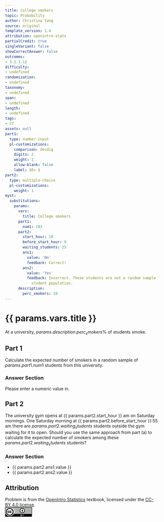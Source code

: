 ```yaml
---
title: College smokers
topic: Probability
author: Christina Yang
source: original
template_version: 1.4
attribution: openintro-stats
partialCredit: true
singleVariant: false
showCorrectAnswer: false
outcomes:
- 3.1.1.12
difficulty:
- undefined
randomization:
- undefined
taxonomy:
- undefined
span:
- undefined
length:
- undefined
tags:
- CY
assets: null
part1:
  type: number-input
  pl-customizations:
    comparison: decdig
    digits: 2
    weight: 1
    allow-blank: false
    label: $E= $
part2:
  type: multiple-choice
  pl-customizations:
    weight: 1
myst:
  substitutions:
    params:
      vars:
        title: College smokers
      part1:
        num1: 103
      part2:
        start_hour: 10
        before_start_hour: 9
        waiting_students: 25
        ans1:
          value: 'No'
          feedback: Correct!
        ans2:
          value: 'Yes'
          feedback: Incorrect. These students are not a random sample from the university's
            student population.
      description:
        perc_smokers: 10
---
```

# {{ params.vars.title }}
At a university, ${{ params.description.perc_smokers }}$% of students smoke.

## Part 1

Calculate the expected number of smokers in a random sample of ${{ params.part1.num1 }}$ students from this university.

### Answer Section

Please enter a numeric value in.

## Part 2

The university gym opens at {{ params.part2.start_hour }} am on Saturday mornings. One Saturday morning at {{ params.part2.before_start_hour }}:55 am there are ${{ params.part2.waiting_students }}$ students outside the gym waiting for it to open. Should you use the same approach from part (a) to calculate the expected number of smokers among these ${{ params.part2.waiting_students }}$ students?

### Answer Section

- {{ params.part2.ans1.value }}
- {{ params.part2.ans2.value }}

## Attribution

Problem is from the [OpenIntro Statistics](https://openintro.org/book/os/) textbook, licensed under the [CC-BY 4.0 license](https://creativecommons.org/licenses/by/4.0/).<br>![Image representing the Creative Commons 4.0 BY license.](https://raw.githubusercontent.com/firasm/bits/master/by.png)